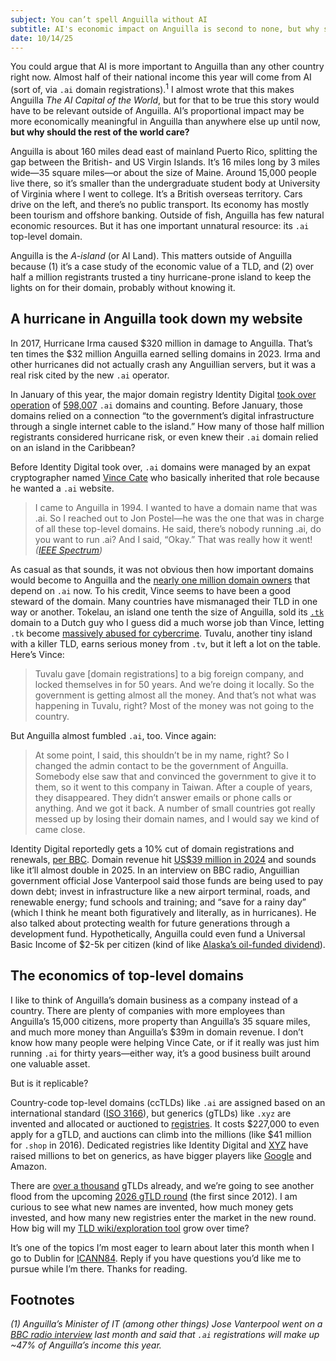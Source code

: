 ```yaml
---
subject: You can’t spell Anguilla without AI
subtitle: AI's economic impact on Anguilla is second to none, but why should the rest of the world care?
date: 10/14/25
---
```


You could argue that AI is more important to Anguilla than any other country right now. Almost half of their national income this year will come from AI (sort of, via `.ai` domain registrations).<sup>1</sup> I almost wrote that this makes Anguilla _The AI Capital of the World_, but for that to be true this story would have to be relevant outside of Anguilla. AI’s proportional impact may be more economically meaningful in Anguilla than anywhere else up until now, **but why should the rest of the world care?**

Anguilla is about 160 miles dead east of mainland Puerto Rico, splitting the gap between the British- and US Virgin Islands. It’s 16 miles long by 3 miles wide—35 square miles—or about the size of Maine. Around 15,000 people live there, so it’s smaller than the undergraduate student body at University of Virginia where I went to college. It’s a British overseas territory. Cars drive on the left, and there’s no public transport. Its economy has mostly been tourism and offshore banking. Outside of fish, Anguilla has few natural economic resources. But it has one important unnatural resource: its `.ai` top-level domain.

Anguilla is the _A-island_ (or AI Land). This matters outside of Anguilla because (1) it’s a case study of the economic value of a TLD, and (2) over half a million registrants trusted a tiny hurricane-prone island to keep the lights on for their domain, probably without knowing it.

## A hurricane in Anguilla took down my website

In 2017, Hurricane Irma caused $320 million in damage to Anguilla. That’s ten times the $32 million Anguilla earned selling domains in 2023. Irma and other hurricanes did not actually crash any Anguillian servers, but it was a real risk cited by the new `.ai` operator.

In January of this year, the major domain registry Identity Digital [took over operation](https://www.identity.digital/newsroom/building-resilience-security-and-stability-for-ai-names) of [598,007](https://www.nic.ai/faq) `.ai` domains and counting. Before January, those domains relied on a connection “to the government’s digital infrastructure through a single internet cable to the island.” How many of those half million registrants considered hurricane risk, or even knew their `.ai` domain relied on an island in the Caribbean?

Before Identity Digital took over, `.ai` domains were managed by an expat cryptographer named [Vince Cate](https://en.wikipedia.org/wiki/Vince_Cate) who basically inherited that role because he wanted a `.ai` website.

> I came to Anguilla in 1994. I wanted to have a domain name that was .ai. So I reached out to Jon Postel—he was the one that was in charge of all these top-level domains. He said, there’s nobody running .ai, do you want to run .ai? And I said, “Okay.” That was really how it went! _([IEEE Spectrum](https://spectrum.ieee.org/ai-domains))_

As casual as that sounds, it was not obvious then how important domains would become to Anguilla and the [nearly one million domain owners](https://domainnamestat.com/statistics/tld/ai-TLD_ID-1236) that depend on `.ai` now. To his credit, Vince seems to have been a good steward of the domain. Many countries have mismanaged their TLD in one way or another. Tokelau, an island one tenth the size of Anguilla, sold its [`.tk`](https://icannwiki.org/.tk) domain to a Dutch guy who I guess did a much worse job than Vince, letting `.tk` become [massively abused for cybercrime](https://www.technologyreview.com/2023/11/02/1082798/tiny-pacific-island-global-capital-cybercrime/). Tuvalu, another tiny island with a killer TLD, earns serious money from `.tv`, but it left a lot on the table. Here’s Vince:

> Tuvalu gave [domain registrations] to a big foreign company, and locked themselves in for 50 years. And we’re doing it locally. So the government is getting almost all the money. And that’s not what was happening in Tuvalu, right? Most of the money was not going to the country.

But Anguilla almost fumbled `.ai`, too. Vince again:

> At some point, I said, this shouldn’t be in my name, right? So I changed the admin contact to be the government of Anguilla. Somebody else saw that and convinced the government to give it to them, so it went to this company in Taiwan. After a couple of years, they disappeared. They didn’t answer emails or phone calls or anything. And we got it back. A number of small countries got really messed up by losing their domain names, and I would say we kind of came close.

Identity Digital reportedly gets a 10% cut of domain registrations and renewals, [per BBC](https://www.bbc.com/news/articles/cn5xdp427veo). Domain revenue hit [US$39 million in 2024](https://drive.google.com/file/d/1ZsHbQYomj0lilcoolmcfW_Bbg0v6piLq/view) and sounds like it’ll almost double in 2025. In an interview on BBC radio, Anguillian government official Jose Vanterpool said those funds are being used to pay down debt; invest in infrastructure like a new airport terminal, roads, and renewable energy; fund schools and training; and “save for a rainy day” (which I think he meant both figuratively and literally, as in hurricanes). He also talked about protecting wealth for future generations through a development fund. Hypothetically, Anguilla could even fund a Universal Basic Income of $2-5k per citizen (kind of like [Alaska’s oil-funded dividend](https://en.wikipedia.org/wiki/Alaska_Permanent_Fund)).

## The economics of top-level domains

I like to think of Anguilla’s domain business as a company instead of a country. There are plenty of companies with more employees than Anguilla’s 15,000 citizens, more property than Anguilla’s 35 square miles, and much more money than Anguilla’s $39m in domain revenue. I don’t know how many people were helping Vince Cate, or if it really was just him running `.ai` for thirty years—either way, it’s a good business built around one valuable asset.

But is it replicable?

Country-code top-level domains (ccTLDs) like `.ai` are assigned based on an international standard ([ISO 3166](https://www.iso.org/iso-3166-country-codes.html)), but generics (gTLDs) like `.xyz` are invented and allocated or auctioned to [registries](/archive/wholesale-domains). It costs $227,000 to even apply for a gTLD, and auctions can climb into the millions (like $41 million for `.shop` in 2016). Dedicated registries like Identity Digital and [XYZ](https://xyz.xyz) have raised millions to bet on generics, as have bigger players like [Google](/archive/googol.com) and Amazon.

There are [over a thousand](/archive/1592-tlds) gTLDs already, and we’re going to see another flood from the upcoming [2026 gTLD round](https://newgtldprogram.icann.org/en/application-rounds/round2) (the first since 2012). I am curious to see what new names are invented, how much money gets invested, and how many new registries enter the market in the new round. How big will my [TLD wiki/exploration tool](/tld-wiki) grow over time?

It’s one of the topics I’m most eager to learn about later this month when I go to Dublin for [ICANN84](https://meetings.icann.org/en/meetings/icann84/). Reply if you have questions you’d like me to pursue while I’m there. Thanks for reading.

## Footnotes

_(1) Anguilla’s Minister of IT (among other things) Jose Vanterpool went on a [BBC radio interview](https://anguillafocus.com/ai-to-generate-nearly-half-of-anguillas-revenue-this-year-tech-minister-tells-bbc/) last month and said that `.ai` registrations will make up ~47% of Anguilla’s income this year._
